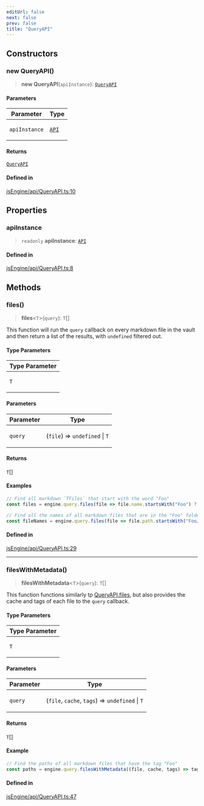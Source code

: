 ```yaml
---
editUrl: false
next: false
prev: false
title: "QueryAPI"
---
```


## Constructors

### new QueryAPI()

> **new QueryAPI**(`apiInstance`): [`QueryAPI`](/obsidian-js-engine-plugin-docs/api/classes/queryapi/)

#### Parameters

<table>
<thead>
<tr>
<th>Parameter</th>
<th>Type</th>
</tr>
</thead>
<tbody>
<tr>
<td>

`apiInstance`

</td>
<td>

[`API`](/obsidian-js-engine-plugin-docs/api/classes/api/)

</td>
</tr>
</tbody>
</table>

#### Returns

[`QueryAPI`](/obsidian-js-engine-plugin-docs/api/classes/queryapi/)

#### Defined in

[jsEngine/api/QueryAPI.ts:10](https://github.com/mProjectsCode/obsidian-js-engine-plugin/blob/2a2cfe4836b2dabd89bbe1da5831eff3e3e8be62/jsEngine/api/QueryAPI.ts#L10)

## Properties

### apiInstance

> `readonly` **apiInstance**: [`API`](/obsidian-js-engine-plugin-docs/api/classes/api/)

#### Defined in

[jsEngine/api/QueryAPI.ts:8](https://github.com/mProjectsCode/obsidian-js-engine-plugin/blob/2a2cfe4836b2dabd89bbe1da5831eff3e3e8be62/jsEngine/api/QueryAPI.ts#L8)

## Methods

### files()

> **files**\<`T`\>(`query`): `T`[]

This function will run the `query` callback on every markdown file in the vault and then return a list of the results, with `undefined` filtered out.

#### Type Parameters

<table>
<thead>
<tr>
<th>Type Parameter</th>
</tr>
</thead>
<tbody>
<tr>
<td>

`T`

</td>
</tr>
</tbody>
</table>

#### Parameters

<table>
<thead>
<tr>
<th>Parameter</th>
<th>Type</th>
</tr>
</thead>
<tbody>
<tr>
<td>

`query`

</td>
<td>

(`file`) => `undefined` \| `T`

</td>
</tr>
</tbody>
</table>

#### Returns

`T`[]

#### Examples

```typescript
// Find all markdown `TFiles` that start with the word "Foo"
const files = engine.query.files(file => file.name.startsWith("Foo") ? file : undefined);
```

```typescript
// Find all the names of all markdown files that are in the "Foo" folder
const fileNames = engine.query.files(file => file.path.startsWith("Foo/") ? file.name : undefined);
```

#### Defined in

[jsEngine/api/QueryAPI.ts:29](https://github.com/mProjectsCode/obsidian-js-engine-plugin/blob/2a2cfe4836b2dabd89bbe1da5831eff3e3e8be62/jsEngine/api/QueryAPI.ts#L29)

***

### filesWithMetadata()

> **filesWithMetadata**\<`T`\>(`query`): `T`[]

This function functions similarly tp [QueryAPI.files](../../../../../obsidian-js-engine-plugin-docs/api/classes/queryapi/#files), but also provides the cache and tags of each file to the `query` callback.

#### Type Parameters

<table>
<thead>
<tr>
<th>Type Parameter</th>
</tr>
</thead>
<tbody>
<tr>
<td>

`T`

</td>
</tr>
</tbody>
</table>

#### Parameters

<table>
<thead>
<tr>
<th>Parameter</th>
<th>Type</th>
</tr>
</thead>
<tbody>
<tr>
<td>

`query`

</td>
<td>

(`file`, `cache`, `tags`) => `undefined` \| `T`

</td>
</tr>
</tbody>
</table>

#### Returns

`T`[]

#### Example

```typescript
// Find the paths of all markdown files that have the tag "Foo"
const paths = engine.query.filesWithMetadata((file, cache, tags) => tags.includes("Foo") ? file.path : undefined);
```

#### Defined in

[jsEngine/api/QueryAPI.ts:47](https://github.com/mProjectsCode/obsidian-js-engine-plugin/blob/2a2cfe4836b2dabd89bbe1da5831eff3e3e8be62/jsEngine/api/QueryAPI.ts#L47)
